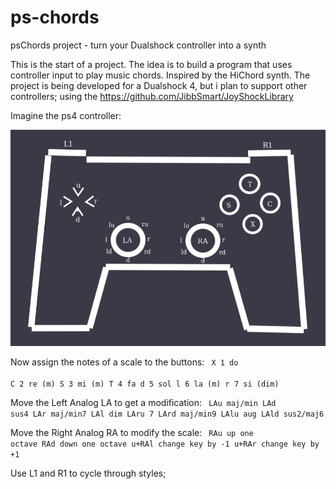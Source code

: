 # ps-chords
psChords project - turn your Dualshock controller into a synth

This is the start of a project. The idea is to build a program that uses controller input to play music chords. Inspired by the HiChord synth.
The project is being developed for a Dualshock 4, but i plan to support other controllers; using the https://github.com/JibbSmart/JoyShockLibrary

Imagine the ps4 controller:

<img width="600" alt="ps4 controller representation" src="/controllerDrawing.png">


Now assign the notes of a scale to the buttons:
<code>
X 1  do  
C 2  re  (m)
S 3  mi  (m)
T 4  fa
d 5  sol
l 6  la  (m)
r 7  si  (dim)
</code>

Move the Left Analog LA to get a modification:
<code>
LAu   maj/min
LAd   sus4
LAr   maj/min7
LAl   dim
LAru  7
LArd  maj/min9
LAlu  aug
LAld  sus2/maj6
</code>

Move the Right Analog RA to modify the scale:
<code>
RAu    up one octave
RAd    down one octave
u+RAl  change key by -1
u+RAr  change key by +1
</code>

Use L1 and R1 to cycle through styles;
